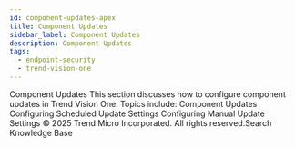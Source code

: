 ```yaml
---
id: component-updates-apex
title: Component Updates
sidebar_label: Component Updates
description: Component Updates
tags:
  - endpoint-security
  - trend-vision-one
---
```


 Component Updates This section discusses how to configure component updates in Trend Vision One. Topics include: Component Updates Configuring Scheduled Update Settings Configuring Manual Update Settings © 2025 Trend Micro Incorporated. All rights reserved.Search Knowledge Base